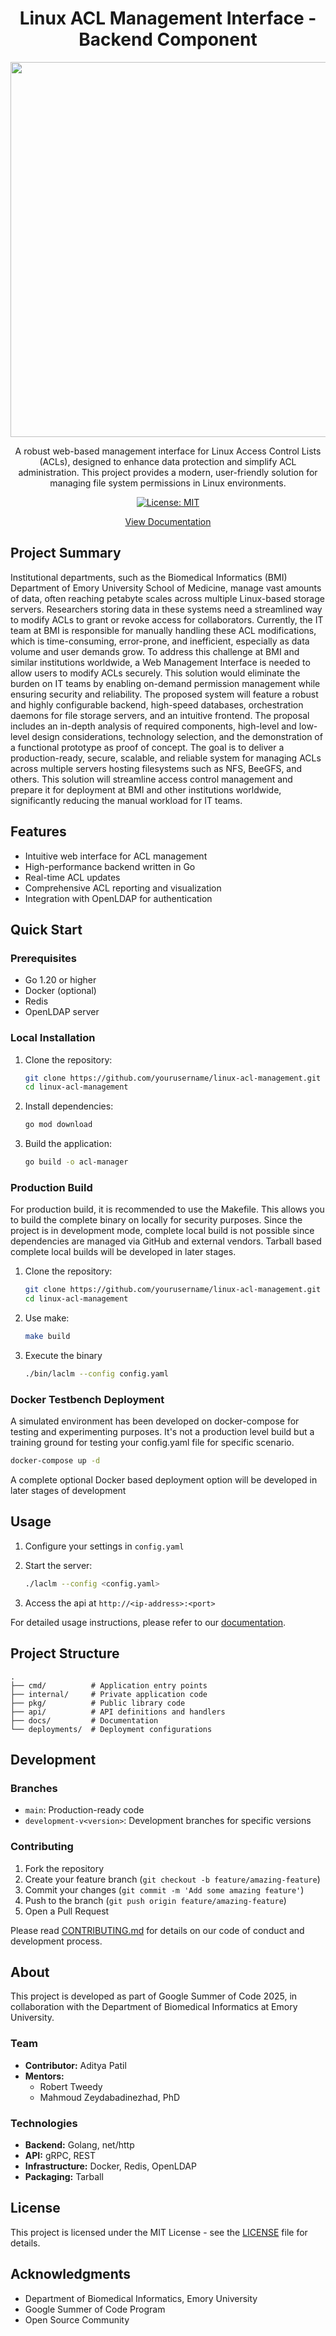 <div align="center">

# Linux ACL Management Interface - Backend Component

<img width="600" hegith="600" src="https://github.com/user-attachments/assets/a1625f58-0cd8-4df9-babc-31547b18d55a">

A robust web-based management interface for Linux Access Control Lists (ACLs), designed to enhance data protection and simplify ACL administration. This project provides a modern, user-friendly solution for managing file system permissions in Linux environments.

[![License: MIT](https://img.shields.io/badge/License-MIT-yellow.svg)](https://opensource.org/licenses/MIT)

[View Documentation](https://pythonhacker24.github.io/linux-acl-management/)


</div>

## Project Summary 

Institutional departments, such as the Biomedical Informatics (BMI) Department of Emory University School of Medicine, manage vast amounts of data, often reaching petabyte scales across multiple Linux-based storage servers. Researchers storing data in these systems need a streamlined way to modify ACLs to grant or revoke access for collaborators. Currently, the IT team at BMI is responsible for manually handling these ACL modifications, which is time-consuming, error-prone, and inefficient, especially as data volume and user demands grow. To address this challenge at BMI and similar institutions worldwide, a Web Management Interface is needed to allow users to modify ACLs securely. This solution would eliminate the burden on IT teams by enabling on-demand permission management while ensuring security and reliability. The proposed system will feature a robust and highly configurable backend, high-speed databases, orchestration daemons for file storage servers, and an intuitive frontend. The proposal includes an in-depth analysis of required components, high-level and low-level design considerations, technology selection, and the demonstration of a functional prototype as proof of concept. The goal is to deliver a production-ready, secure, scalable, and reliable system for managing ACLs across multiple servers hosting filesystems such as NFS, BeeGFS, and others. This solution will streamline access control management and prepare it for deployment at BMI and other institutions worldwide, significantly reducing the manual workload for IT teams.

## Features

- Intuitive web interface for ACL management
- High-performance backend written in Go
- Real-time ACL updates
- Comprehensive ACL reporting and visualization
- Integration with OpenLDAP for authentication

## Quick Start

### Prerequisites

- Go 1.20 or higher
- Docker (optional)
- Redis
- OpenLDAP server

### Local Installation

1. Clone the repository:
   ```bash
   git clone https://github.com/yourusername/linux-acl-management.git
   cd linux-acl-management
   ```

2. Install dependencies:
   ```bash
   go mod download
   ```

3. Build the application:
   ```bash
   go build -o acl-manager
   ```

### Production Build 

For production build, it is recommended to use the Makefile. This allows you to build the complete binary on locally for security purposes. Since the project is in development mode, complete local build is not possible since dependencies are managed via GitHub and external vendors. Tarball based complete local builds will be developed in later stages.

1. Clone the repository:
   ```bash
   git clone https://github.com/yourusername/linux-acl-management.git
   cd linux-acl-management
   ```

2. Use make:
    ```bash
    make build
    ```

3. Execute the binary
    ```bash
    ./bin/laclm --config config.yaml
    ```

### Docker Testbench Deployment

A simulated environment has been developed on docker-compose for testing and experimenting purposes. It's not a production level build but a training ground for testing your config.yaml file for specific scenario. 

```bash
docker-compose up -d
```

A complete optional Docker based deployment option will be developed in later stages of development 

## Usage

1. Configure your settings in `config.yaml`

2. Start the server:
   ```bash
   ./laclm --config <config.yaml>
   ```

3. Access the api at `http://<ip-address>:<port>`

For detailed usage instructions, please refer to our [documentation](https://pythonhacker24.github.io/linux-acl-management/).

## Project Structure

```
.
├── cmd/          # Application entry points
├── internal/     # Private application code
├── pkg/          # Public library code
├── api/          # API definitions and handlers
├── docs/         # Documentation
└── deployments/  # Deployment configurations
```

## Development

### Branches

- `main`: Production-ready code
- `development-v<version>`: Development branches for specific versions

### Contributing

1. Fork the repository
2. Create your feature branch (`git checkout -b feature/amazing-feature`)
3. Commit your changes (`git commit -m 'Add some amazing feature'`)
4. Push to the branch (`git push origin feature/amazing-feature`)
5. Open a Pull Request

Please read [CONTRIBUTING.md](CONTRIBUTING.md) for details on our code of conduct and development process.

## About

This project is developed as part of Google Summer of Code 2025, in collaboration with the Department of Biomedical Informatics at Emory University.

### Team

- **Contributor:** Aditya Patil
- **Mentors:** 
  - Robert Tweedy
  - Mahmoud Zeydabadinezhad, PhD

### Technologies

- **Backend:** Golang, net/http
- **API:** gRPC, REST
- **Infrastructure:** Docker, Redis, OpenLDAP
- **Packaging:** Tarball

## License

This project is licensed under the MIT License - see the [LICENSE](LICENSE) file for details.

## Acknowledgments

- Department of Biomedical Informatics, Emory University
- Google Summer of Code Program
- Open Source Community
